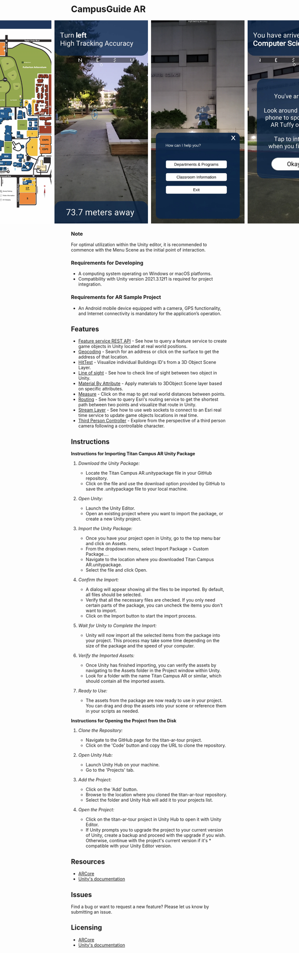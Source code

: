 # CampusGuide AR

<div style="display: flex; flex-direction: row; align-items: center; justify-content: center;">
  <img src="Resource/Screenshot_20231119_192620_Gallery.jpg" width="300" style="margin-right: 10px;"/>
  <img src="Resource/Screenshot_20231119_192639_Gallery.jpg" width="300" style="margin-right: 10px;"/>
  <img src="Resource/Screenshot_20231119_192727_Gallery.jpg" width="300" style="margin-right: 10px;"/>
  <img src="Resource/Screenshot_20231119_192734_Gallery.jpg" width="300"/>
</div>


### Note
For optimal utilization within the Unity editor, it is recommended to commence with the Menu Scene as the initial point of interaction.

### Requirements for Developing
* A computing system operating on Windows or macOS platforms.
* Compatibility with Unity version 2021.3.12f1 is required for project integration.

### Requirements for AR Sample Project
* An Android mobile device equipped with a camera, GPS functionality, and Internet connectivity is mandatory for the application’s operation.

## Features

* [Feature service REST API](https://github.com/Esri/arcgis-maps-sdk-unity-samples/tree/main/samples_project/Assets/SampleViewer/Samples/FeatureLayer) - See how to query a feature service to create game objects in Unity located at real world positions.
* [Geocoding](https://github.com/Esri/arcgis-maps-sdk-unity-samples/tree/main/samples_project/Assets/SampleViewer/Samples/Geocoding) - Search for an address or click on the surface to get the address of that location.
* [HitTest](https://github.com/Esri/arcgis-maps-sdk-unity-samples/tree/main/samples_project/Assets/SampleViewer/Samples/HitTest) - Visualize individual Buildings ID's from a 3D Object Scene Layer.
* [Line of sight](https://github.com/Esri/arcgis-maps-sdk-unreal-engine-samples/tree/main/sample_project/Content/SampleViewer/Samples/LineOfSight) - See how to check line of sight between two object in Unity.
* [Material By Attribute](https://github.com/Esri/arcgis-maps-sdk-unity-samples/tree/main/samples_project/Assets/SampleViewer/Samples/MaterialByAttribute) - Apply materials to 3DObject Scene layer based on specific attributes.
* [Measure](https://github.com/Esri/arcgis-maps-sdk-unity-samples/tree/main/samples_project/Assets/SampleViewer/Samples/Measure) - Click on the map to get real world distances between points.
* [Routing](https://github.com/Esri/arcgis-maps-sdk-unity-samples/tree/main/samples_project/Assets/SampleViewer/Samples/Routing) - See how to query Esri's routing service to get the shortest path between two points and visualize that route in Unity.
* [Stream Layer](https://github.com/Esri/arcgis-maps-sdk-unity-samples/tree/main/samples_project/Assets/SampleViewer/Samples/StreamLayer) - See how to use web sockets to connect to an Esri real time service to update game objects locations in real time.
* [Third Person Controller](https://github.com/Esri/arcgis-maps-sdk-unity-samples/tree/main/samples_project/Assets/SampleViewer/Samples/ThirdPerson) - Explore from the perspective of a third person camera following a controllable character.

## Instructions

**Instructions for Importing Titan Campus AR Unity Package**
1. *Download the Unity Package:*
   * Locate the Titan Campus AR.unitypackage file in your GitHub repository.
   * Click on the file and use the download option provided by GitHub to save the .unitypackage file to your local machine.

2. *Open Unity:*
   * Launch the Unity Editor.
   * Open an existing project where you want to import the package, or create a new Unity project.

3. *Import the Unity Package:*
   * Once you have your project open in Unity, go to the top menu bar and click on Assets.
   * From the dropdown menu, select Import Package > Custom Package....
   * Navigate to the location where you downloaded Titan Campus AR.unitypackage.
   * Select the file and click Open.

4. *Confirm the Import:*
   * A dialog will appear showing all the files to be imported. By default, all files should be selected.
   * Verify that all the necessary files are checked. If you only need certain parts of the package, you can uncheck the items you don't want to import.
   * Click on the Import button to start the import process.

5. *Wait for Unity to Complete the Import:*
   * Unity will now import all the selected items from the package into your project. This process may take some time depending on the size of the package and the speed of your computer.
   
6. *Verify the Imported Assets:*
   * Once Unity has finished importing, you can verify the assets by navigating to the Assets folder in the Project window within Unity.
   * Look for a folder with the name Titan Campus AR or similar, which should contain all the imported assets.

7. *Ready to Use:*
   * The assets from the package are now ready to use in your project. You can drag and drop the assets into your scene or reference them in your scripts as needed.
   
**Instructions for Opening the Project from the Disk**
1. *Clone the Repository:*
   * Navigate to the GitHub page for the titan-ar-tour project.
   * Click on the 'Code' button and copy the URL to clone the repository.

2. *Open Unity Hub:*
   * Launch Unity Hub on your machine.
   * Go to the 'Projects' tab.

3. *Add the Project:*
   * Click on the 'Add' button.
   * Browse to the location where you cloned the titan-ar-tour repository.
   * Select the folder and Unity Hub will add it to your projects list.

4. *Open the Project:*
   * Click on the titan-ar-tour project in Unity Hub to open it with Unity Editor.
   * If Unity prompts you to upgrade the project to your current version of Unity, create a backup and proceed with the upgrade if you wish. Otherwise, continue with the project's current version if it's    * compatible with your Unity Editor version.

## Resources

* [ARCore](https://developers.google.com/ar)
* [Unity's documentation](https://docs.unity.com/)

## Issues

Find a bug or want to request a new feature?  Please let us know by submitting an issue.

## Licensing

* [ARCore](https://developers.google.com/ar)
* [Unity's documentation](https://docs.unity.com/)
